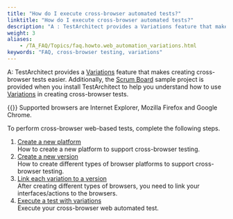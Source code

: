 ```yaml
--- 
title: "How do I execute cross-browser automated tests?"
linktitle: "How do I execute cross-browser automated tests?"
description: "A : TestArchitect provides a Variations feature that makes creating cross-browser tests easier. Additionally, the Scrum Board sample project is provided when you install TestArchitect to help you ..."
weight: 3
aliases: 
    - /TA_FAQ/Topics/faq.howto.web_automation_variations.html
keywords: "FAQ, cross-browser testing, variations"
---
```


A: TestArchitect provides a [Variations](/user-guide/variations/) feature that makes creating cross-browser tests easier. Additionally, the [Scrum Board](/user-guide/getting-started/sample-repository/scrum-board/) sample project is provided when you install TestArchitect to help you understand how to use [Variations](/user-guide/variations/) in creating cross-browser tests.

{{<note>}} Supported browsers are Internet Explorer, Mozilla Firefox and Google Chrome.

To perform cross-browser web-based tests, complete the following steps.

1.  [Create a new platform](/automation-guide/application-testing/testing-web-and-ria-applications/testing-web-applications/troubleshooting-web-automation/how-do-i-execute-cross-browser-automated-tests/create-a-new-platform)  
How to create a new platform to support cross-browser testing.
2.  [Create a new version](/automation-guide/application-testing/testing-web-and-ria-applications/testing-web-applications/troubleshooting-web-automation/how-do-i-execute-cross-browser-automated-tests/create-a-new-version)  
How to create different types of browser platforms to support cross-browser testing.
3.  [Link each variation to a version](/automation-guide/application-testing/testing-web-and-ria-applications/testing-web-applications/troubleshooting-web-automation/how-do-i-execute-cross-browser-automated-tests/link-each-variation-to-a-version)  
After creating different types of browsers, you need to link your interfaces/actions to the browsers.
4.  [Execute a test with variations](/automation-guide/application-testing/testing-web-and-ria-applications/testing-web-applications/troubleshooting-web-automation/how-do-i-execute-cross-browser-automated-tests/execute-a-test-with-variations)  
Execute your cross-browser web automated test.

